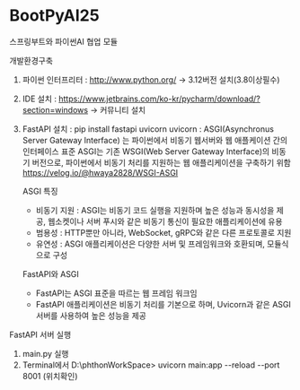# BootPyAI25
스프링부트와 파이썬AI 협업 모듈

개발환경구축
1. 파이썬 인터프리터 : http://www.python.org/ -> 3.12버전 설치(3.8이상필수)
2. IDE 설치 : https://www.jetbrains.com/ko-kr/pycharm/download/?section=windows -> 커뮤니티 설치
3. FastAPI 설치 : pip install fastapi uvicorn
   uvicorn : ASGI(Asynchronus Server Gateway Interface) 는 파이썬에서 비동기 웹서버와 웹 애플케이션 간의 인터페이스 표준
   ASGI는 기존 WSGI(Web Server Gateway Interface)의 비동기 버전으로, 파이썬에서 비동기 처리를 지원하는 웹 애플리케이션을 구축하기 위함
   https://velog.io/@hwaya2828/WSGI-ASGI

   ASGI 특징
   - 비동기 지원 : ASGI는 비동기 코드 실행을 지원하며 높은 성능과 동시성을 제공, 웹소켓이나 서버 푸시와 같은 비동기 통신이 필요한 애플리케이션에 유용
   - 범용성 : HTTP뿐만 아니라, WebSocket, gRPC와 같은 다른 프로토콜로 지원
   - 유연성 : ASGI 애플리케이션은 다양한 서버 및 프레임워크와 호환되며, 모듈식으로 구성

   FastAPI와 ASGI
   - FastAPI는 ASGI 표준을 따르는 웹 프레임 워크임
   - FastAPI 애플리케이션은 비동기 처리를 기본으로 하며, Uvicorn과 같은 ASGI 서버를 사용하여 높은 성능을 제공
  
FastAPI 서버 실행
1. main.py 실행
2. Terminal에서 D:\phthonWorkSpace> uvicorn main:app --reload --port 8001 (위치확인)
